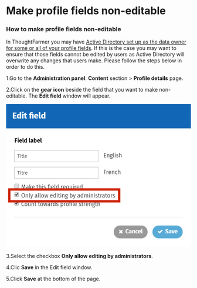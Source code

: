 # Make profile fields non-editable

### How to make profile fields non-editable

In ThoughtFarmer you may have [Active Directory set up as the data owner for some or all of your profile fields](./). If this is the case you may want to ensure that those fields cannot be edited by users as Active Directory will overwrite any changes that users make. Please follow the steps below in order to do this.

1.Go to the **Administration panel**: **Content** section &gt; **Profile details** page.

2.Click on the **gear icon** beside the field that you want to make non-editable. The **Edit field** window will appear.

![](../../../.gitbook/assets/asd.jpg)

3.Select the checkbox **Only allow editing by administrators**.

4.Clic **Save** in the Edit field window.

5.Click **Save** at the bottom of the page.

